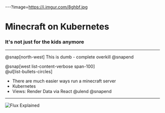 ---?image=https://i.imgur.com/8ghbf.jpg

# Minecraft on Kubernetes 

### It's not just for the kids anymore

---

@snap[north-west]
This is dumb - complete overkill
@snapend

@snap[west list-content-verbose span-100]
<br>
@ul[list-bullets-circles]
- There are much easier ways run a minecraft server
- Kubernetes  
- Views: Render Data via React
@ulend
@snapend

---

![Flux Explained](https://facebook.github.io/flux/img/flux-simple-f8-diagram-explained-1300w.png)